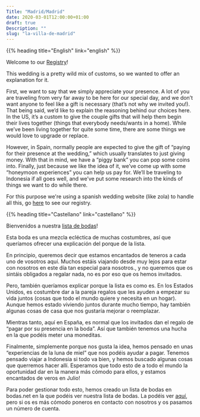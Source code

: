 ```yaml
---
Title: "Madrid/Madrid"
date: 2020-03-01T12:00:00+01:00
draft: true
Description: ""
slug: "la-villa-de-madrid"
---
```



{{% heading title="English" link="english" %}}

Welcome to our [Registry][lista]! 

This wedding is a pretty wild mix of customs, so we wanted to offer an explanation for it. 

First, we want to say that we simply appreciate your presence. A lot of you are traveling from very far away to be here for our special day, and we don’t want anyone to feel like a gift is necessary (that’s not why we invited you!). 
That being said, we’d like to explain the reasoning behind our choices here. In the US, it’s a custom to give the couple gifts that will help them begin their lives together (things that everybody needs/wants in a home). While we’ve been living together for quite some time, there are some things we would love to upgrade or replace.


However, in Spain, normally people are expected to give the gift of “paying for their presence at the wedding,” which usually translates to just giving money. With that in mind, we have a “piggy bank” you can pop some coins into. Finally, just because we like the idea of it, we’ve come up with some “honeymoon experiences” you can help us pay for. We’ll be traveling to Indonesia if all goes well, and we’ve put some research into the kinds of things we want to do while there. 

For this purpose we're using a spanish wedding website (like zola) to handle all this,
go [here][lista] to see our registry.

{{% heading title="Castellano" link="castellano" %}}

Bienvenidos a nuestra [lista de bodas][lista]! 

Esta boda es una mezcla ecléctica de muchas costumbres, así que queríamos ofrecer una explicación del porque de la lista. 

En principio, queremos decir que estamos encantados de teneros a cada uno de vosotros aquí. Muchos estáis viajando desde muy lejos para estar con nosotros en este día tan especial para nosotros., y no queremos que os sintáis obligados a regalar nada, no es por eso que os hemos invitados. 

Pero, también queríamos explicar porque la lista es como es. En los Estados Unidos, es costumbre dar a la pareja regalos que les ayuden a empezar su vida juntos (cosas que todo el mundo quiere y necesita en un hogar). Aunque hemos estado viviendo juntos durante mucho tiempo, hay también algunas cosas de casa que nos gustaría mejorar o reemplazar.

Mientras tanto, aquí en España, es normal que los invitados dan el regalo de “pagar por su presencia en la boda”. Así que también tenemos una hucha en la que podéis meter una moneditas. 

Finalmente, simplemente porque nos gusta la idea, hemos pensado en unas “experiencias de la luna de miel” que nos podéis ayudar a pagar. Tenemos pensado viajar a Indonesia si todo va bien, y hemos buscado algunas cosas que querremos hacer allí. Esperamos que todo esto de a todo el mundo la oportunidad dar en la manera más cómodo para ellos, y estamos encantados de veros en Julio! 

Para poder gestionar todo esto, hemos creado un lista de bodas en bodas.net en la que 
podéis ver nuestra lista de bodas. La podéis ver [aquí][lista], pero si
os es más cómodo poneros en contacto con nosotros y os pasamos un número de cuenta. 

[lista]: https://www.bodas.net/web/katrina-y-joaquin/listadebodasregistry--l6 
